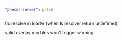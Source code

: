 ```yaml
---
"phecda-server": patch
---
```


fix resolve in loader (when ts resolver return undefined)

valid overlay modules won't trigger warning